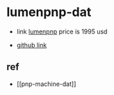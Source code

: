
# lumenpnp-dat

- link [lumenpnp](https://www.opulo.io/products/lumenpnp) price is 1995 usd 

- [github link](https://github.com/opulo-inc/lumenpnp)


## ref 

- [[pnp-machine-dat]]
